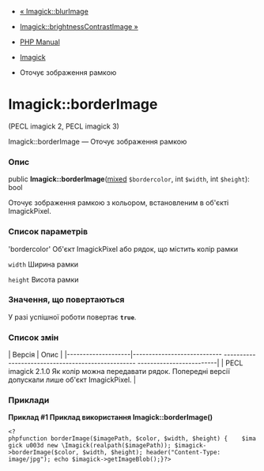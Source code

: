 - [« Imagick::blurImage](imagick.blurimage.md)
- [Imagick::brightnessContrastImage
»](imagick.brightnesscontrastimage.md)

- [PHP Manual](index.md)
- [Imagick](class.imagick.md)
- Оточує зображення рамкою

# Imagick::borderImage

(PECL imagick 2, PECL imagick 3)

Imagick::borderImage — Оточує зображення рамкою

### Опис

public
**Imagick::borderImage**([mixed](language.types.declarations.md#language.types.declarations.mixed)
`$bordercolor`, int `$width`, int `$height`): bool

Оточує зображення рамкою з кольором, встановленим в об'єкті
ImagickPixel.

### Список параметрів

'bordercolor'
Об'єкт ImagickPixel або рядок, що містить колір рамки

`width`
Ширина рамки

`height`
Висота рамки

### Значення, що повертаються

У разі успішної роботи повертає **`true`**.

### Список змін

| Версія | Опис |
|--------------------|---------------------------- -------------------------------------------------- -------------------------|
| PECL imagick 2.1.0 Як колір можна передавати рядок. Попередні версії допускали лише об'єкт ImagickPixel. |

### Приклади

**Приклад #1 Приклад використання **Imagick::borderImage()****

` <?phpfunction borderImage($imagePath, $color, $width, $height) {    $imagick u003d new \Imagick(realpath($imagePath)); $imagick->borderImage($color, $width, $height); header("Content-Type: image/jpg"); echo $imagick->getImageBlob();}?> `
